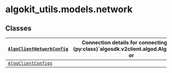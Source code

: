 # algokit_utils.models.network

## Classes

| [`AlgoClientNetworkConfig`](AlgoClientNetworkConfig.md#algokit_utils.models.network.AlgoClientNetworkConfig)   | Connection details for connecting to an {py:class}\`algosdk.v2client.algod.AlgodClient\` or   |
|----------------------------------------------------------------------------------------------------------------|-----------------------------------------------------------------------------------------------|
| [`AlgoClientConfigs`](AlgoClientConfigs.md#algokit_utils.models.network.AlgoClientConfigs)                     |                                                                                               |
